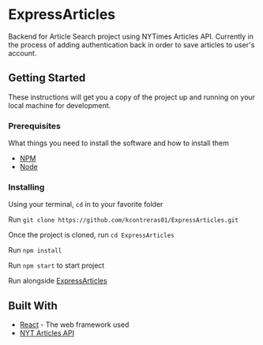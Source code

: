 # ExpressArticles

Backend for Article Search project using NYTimes Articles API. Currently in the process of adding authentication back in order to save articles to user's account.

## Getting Started

These instructions will get you a copy of the project up and running on your local machine for development.

### Prerequisites

What things you need to install the software and how to install them

* [NPM](https://www.npmjs.com/)
* [Node](https://nodejs.org/en/)

### Installing

Using your terminal, `cd` in to your favorite folder

Run `git clone https://github.com/kcontreras01/ExpressArticles.git`

Once the project is cloned, run `cd ExpressArticles`

Run `npm install`

Run `npm start` to start project

Run alongside [ExpressArticles](https://github.com/kcontreras01/ExpressArticles)

## Built With

* [React](https://reactjs.org/) - The web framework used
* [NYT Articles API](https://developer.nytimes.com/docs/articlesearch-product/1/overview) 

